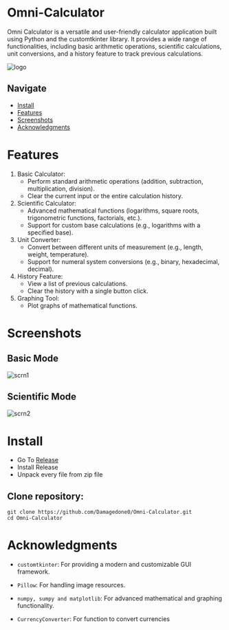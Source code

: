 # Omni-Calculator
Omni Calculator is a versatile and user-friendly calculator application built using Python and the customtkinter library.  It provides a wide range of functionalities, including basic arithmetic operations, scientific calculations, unit conversions, and a history feature to track previous calculations.

![logo](https://github.com/user-attachments/assets/78323b6a-3c9c-4541-af96-700c95b31cf5)

## Navigate
 - [Install](#Install)
 - [Features](#Features)
 - [Screenshots](#Screenshots)
 - [Acknowledgments](#Acknowledgments)

# Features
  1. Basic Calculator:
        - Perform standard arithmetic operations (addition, subtraction, multiplication, division).
        - Clear the current input or the entire calculation history.
  2. Scientific Calculator:
        - Advanced mathematical functions (logarithms, square roots, trigonometric functions, factorials, etc.).
        - Support for custom base calculations (e.g., logarithms with a specified base).
  3. Unit Converter:
        - Convert between different units of measurement (e.g., length, weight, temperature).
        - Support for numeral system conversions (e.g., binary, hexadecimal, decimal).
  4. History Feature:
        - View a list of previous calculations.
        - Clear the history with a single button click.
  5. Graphing Tool:
        - Plot graphs of mathematical functions.

# Screenshots
## Basic Mode 
![scrn1](https://github.com/user-attachments/assets/242e466a-1f5c-4f04-8341-79bc16042f80)

## Scientific Mode
![scrn2](https://github.com/user-attachments/assets/3cb140ce-aa28-4753-9892-015bdfd98220)

# Install
  - Go To [Release](https://github.com/Damagedone0/Omni-Calculator/releases/tag/Release)
  - Install Release
  - Unpack every file from zip file
    

## Clone repository:
```
git clone https://github.com/Damagedone0/Omni-Calculator.git
cd Omni-Calculator
```


# Acknowledgments

- `customtkinter`: For providing a modern and customizable GUI framework.

- `Pillow`: For handling image resources.

- `numpy, sumpy and matplotlib`: For advanced mathematical and graphing functionality.
- `CurrencyConverter`: For function to convert currencies

